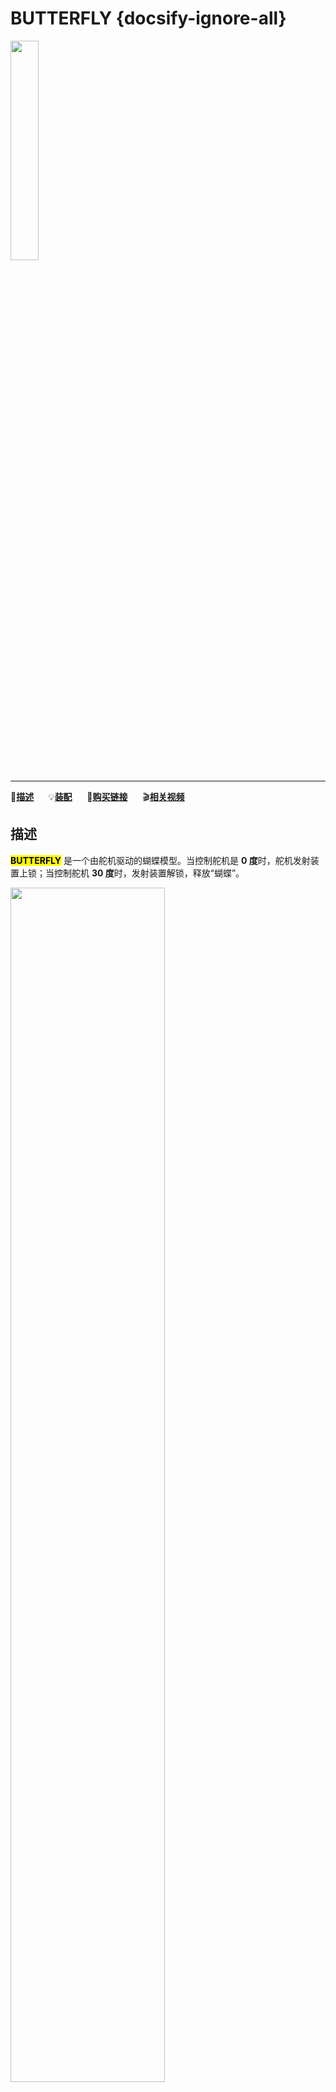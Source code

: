 # BUTTERFLY {docsify-ignore-all}

<img src="assets/img/product_pics/unit/unit_butterfly_01.png" width="30%" height="30%">

***

:memo:**[描述](#描述)**&nbsp;&nbsp;&nbsp;&nbsp;&nbsp;&nbsp;:bulb:**[装配](#装配)**&nbsp;&nbsp;&nbsp;&nbsp;&nbsp;&nbsp;🛒**[购买链接](https://item.taobao.com/item.htm?spm=a1z10.3-c.w4002-1172588106.10.63fb425eBx48kT&id=583025433070)**&nbsp;&nbsp;&nbsp;&nbsp;&nbsp;&nbsp;:clapper:**[相关视频](#相关视频)**

## 描述

**<mark>BUTTERFLY</mark>** 是一个由舵机驱动的蝴蝶模型。当控制舵机是 **0 度**时，舵机发射装置上锁；当控制舵机 **30 度**时，发射装置解锁，释放“蝴蝶”。

<img src="assets/img/product_pics/unit/unit_butterfly_06.png" width="70%" height="70%">

## 装配

使用前，烧录 BUTTERFLY 的 UIFlow [例程](https://github.com/m5stack/M5-ProductExampleCodes/tree/master/Unit/BUTTERFLY/UIFlow) 到 Core，然后通过 GROVE 线和 Grove2Pin转接板，将 Core 和 发射装置连接在一起，使得能够用 Core 上的按键控制舵机转动。

<img src="assets/img/product_pics/unit/unit_butterfly_02.png" width="70%" height="70%">

<img src="assets/img/product_pics/unit/unit_butterfly_04.png" width="70%" height="70%">

装配“蝴蝶”，控制舵机 **30 度**，将“蝴蝶”通过皮筋绑定发射装置上，并控制舵机为 **0 度**，上锁。

<img src="assets/img/product_pics/unit/unit_butterfly_03.png" width="70%" height="70%">

<img src="assets/img/product_pics/unit/unit_butterfly_05.png" width="70%" height="70%">

<img src="assets/img/product_pics/unit/unit_example/BUTTERFLY/example_unit_butterfly_04.png">

## 相关视频

**BUTTERFLY 的组装**

<iframe width="560" height="315" src='https://m5stack.oss-cn-shenzhen.aliyuncs.com/video/Blog/Twitch201903/butterfly_03.mp4' frameborder="0" allow="accelerometer; encrypted-media; gyroscope; picture-in-picture" allowfullscreen></iframe>

**BUTTERFLY 的演示**

<iframe width="560" height="315" src='https://m5stack.oss-cn-shenzhen.aliyuncs.com/video/Blog/Twitch201903/butterfly_05.mp4' frameborder="0" allow="accelerometer; encrypted-media; gyroscope; picture-in-picture" allowfullscreen></iframe>